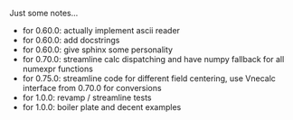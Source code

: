 Just some notes...

 * for 0.60.0: actually implement ascii reader
 * for 0.60.0: add docstrings
 * for 0.60.0: give sphinx some personality
 * for 0.70.0: streamline calc dispatching and have numpy fallback for all numexpr functions
 * for 0.75.0: streamline code for different field centering, use Vnecalc interface from 0.70.0 for conversions
 * for 1.0.0: revamp / streamline tests
 * for 1.0.0: boiler plate and decent examples

